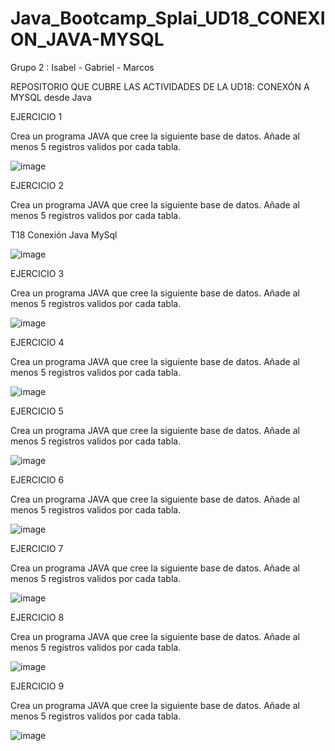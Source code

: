 # Java_Bootcamp_Splai_UD18_CONEXION_JAVA-MYSQL

Grupo 2 : Isabel - Gabriel - Marcos

REPOSITORIO QUE CUBRE LAS ACTIVIDADES DE LA UD18: CONEXÓN A MYSQL desde Java

EJERCICIO 1

Crea un programa JAVA que cree la siguiente base de datos. Añade al
menos 5 registros validos por cada tabla.

![image](https://user-images.githubusercontent.com/36207623/153768660-8484af9a-45ac-430a-9156-3a55da3ed0aa.png)


EJERCICIO 2

Crea un programa JAVA que cree la siguiente base de datos. Añade al
menos 5 registros validos por cada tabla.

T18 Conexión Java MySql

![image](https://user-images.githubusercontent.com/36207623/153768694-25c07e41-efd1-48c2-9454-5ffea5e00167.png)

EJERCICIO 3

Crea un programa JAVA que cree la siguiente base de datos. Añade al
menos 5 registros validos por cada tabla.

![image](https://user-images.githubusercontent.com/36207623/153768717-4eeae46b-4b9b-4e37-a282-ebc2e417a9e1.png)

EJERCICIO 4

Crea un programa JAVA que cree la siguiente base de datos. Añade al
menos 5 registros validos por cada tabla.

![image](https://user-images.githubusercontent.com/36207623/153768748-8754a1ed-574a-4044-bc70-d8da8d173f7c.png)

EJERCICIO 5

Crea un programa JAVA que cree la siguiente base de datos. Añade al
menos 5 registros validos por cada tabla.

![image](https://user-images.githubusercontent.com/36207623/153768769-5656aa0e-a9e5-4529-a765-e037fdfc1a52.png)

EJERCICIO 6

Crea un programa JAVA que cree la siguiente base de datos. Añade al
menos 5 registros validos por cada tabla.

![image](https://user-images.githubusercontent.com/36207623/153768790-a4509f02-9b0c-482e-9d3f-6893f5773bd4.png)

EJERCICIO 7

Crea un programa JAVA que cree la siguiente base de datos. Añade al
menos 5 registros validos por cada tabla.

![image](https://user-images.githubusercontent.com/36207623/153768823-4f0c73a6-559c-4274-99be-fb966d8e7f96.png)


EJERCICIO 8

Crea un programa JAVA que cree la siguiente base de datos. Añade al
menos 5 registros validos por cada tabla.

![image](https://user-images.githubusercontent.com/36207623/153768855-ecb7b903-5aed-40ad-b3b6-925f7f7a11b6.png)

EJERCICIO 9

Crea un programa JAVA que cree la siguiente base de datos. Añade al
menos 5 registros validos por cada tabla.

![image](https://user-images.githubusercontent.com/36207623/153768888-1cb907c0-bd44-42a8-af5a-07050c6bc09c.png)


